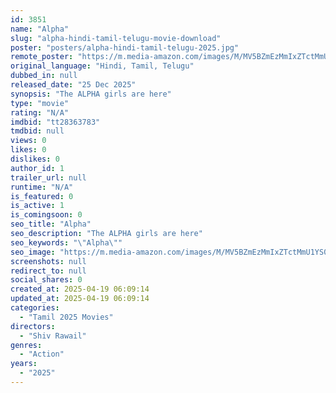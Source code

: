 ```yaml
---
id: 3851
name: "Alpha"
slug: "alpha-hindi-tamil-telugu-movie-download"
poster: "posters/alpha-hindi-tamil-telugu-2025.jpg"
remote_poster: "https://m.media-amazon.com/images/M/MV5BZmEzMmIxZTctMmU1YS00Y2QwLWIyYTYtY2Y4NmViMjEyNjcxXkEyXkFqcGc@._V1_SX300.jpg"
original_language: "Hindi, Tamil, Telugu"
dubbed_in: null
released_date: "25 Dec 2025"
synopsis: "The ALPHA girls are here"
type: "movie"
rating: "N/A"
imdbid: "tt28363783"
tmdbid: null
views: 0
likes: 0
dislikes: 0
author_id: 1
trailer_url: null
runtime: "N/A"
is_featured: 0
is_active: 1
is_comingsoon: 0
seo_title: "Alpha"
seo_description: "The ALPHA girls are here"
seo_keywords: "\"Alpha\""
seo_image: "https://m.media-amazon.com/images/M/MV5BZmEzMmIxZTctMmU1YS00Y2QwLWIyYTYtY2Y4NmViMjEyNjcxXkEyXkFqcGc@._V1_SX300.jpg"
screenshots: null
redirect_to: null
social_shares: 0
created_at: 2025-04-19 06:09:14
updated_at: 2025-04-19 06:09:14
categories:
  - "Tamil 2025 Movies"
directors:
  - "Shiv Rawail"
genres:
  - "Action"
years:
  - "2025"
---
```

